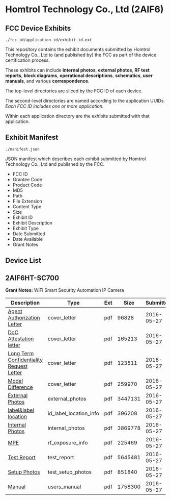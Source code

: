 # Homtrol Technology Co., Ltd (2AIF6)
## FCC Device Exhibits

```
./fcc-id/application-id/exhibit-id.ext
```

This repository contains the exhibit documents submitted by Homtrol Technology Co., Ltd to (and published by) the FCC as part of the device certification process.

These exhibits can include **internal photos**, **external photos**, **RF test reports**, **block diagrams**, **operational descriptions**, **schematics**, **user manuals**, and various **correspondence**.

The top-level directories are sliced by the FCC ID of each device.

The second-level directories are named according to the application UUIDs. *Each FCC ID includes one or more application.*

Within each application directory are the exhibits submitted with that application. 

## Exhibit Manifest

```
./manifest.json
```

JSON manifest which describes each exhibit submitted by Homtrol Technology Co., Ltd and published by the FCC.

- FCC ID
- Grantee Code
- Product Code
- MD5
- Path
- File Extension
- Content Type
- Size
- Exhibit ID
- Exhibit Description
- Exhibit Type
- Date Submitted
- Date Available
- Grant Notes

## Device List
## 2AIF6HT-SC700
**Grant Notes:** WiFi Smart Security Automation IP Camera

| Description | Type | Ext | Size | Submitted | Available |
| ----------- | ---- | --- | ---- | --------- | --------- |
| [Agent Authorization Letter](2AIF6HT-SC700/0ece71eb3c31d91373c8bc293dfb593f/3007803.pdf) | cover_letter | pdf | 96828 | 2016-05-27 | 2016-05-27 |
| [DoC Attestation letter](2AIF6HT-SC700/0ece71eb3c31d91373c8bc293dfb593f/3007807.pdf) | cover_letter | pdf | 165213 | 2016-05-27 | 2016-05-27 |
| [Long Term Confidentiality Request Letter](2AIF6HT-SC700/0ece71eb3c31d91373c8bc293dfb593f/3007811.pdf) | cover_letter | pdf | 123511 | 2016-05-27 | 2016-05-27 |
| [Model Difference](2AIF6HT-SC700/0ece71eb3c31d91373c8bc293dfb593f/3007813.pdf) | cover_letter | pdf | 259970 | 2016-05-27 | 2016-05-27 |
| [External Photos](2AIF6HT-SC700/0ece71eb3c31d91373c8bc293dfb593f/3007808.pdf) | external_photos | pdf | 3447131 | 2016-05-27 | 2016-05-27 |
| [label&label location](2AIF6HT-SC700/0ece71eb3c31d91373c8bc293dfb593f/3007810.pdf) | id_label_location_info | pdf | 396208 | 2016-05-27 | 2016-05-27 |
| [Internal Photos](2AIF6HT-SC700/0ece71eb3c31d91373c8bc293dfb593f/3007809.pdf) | internal_photos | pdf | 3869778 | 2016-05-27 | 2016-05-27 |
| [MPE](2AIF6HT-SC700/0ece71eb3c31d91373c8bc293dfb593f/3007814.pdf) | rf_exposure_info | pdf | 225469 | 2016-05-27 | 2016-05-27 |
| [Test Report](2AIF6HT-SC700/0ece71eb3c31d91373c8bc293dfb593f/3007804.pdf) | test_report | pdf | 5645481 | 2016-05-27 | 2016-05-27 |
| [Setup Photos](2AIF6HT-SC700/0ece71eb3c31d91373c8bc293dfb593f/3007817.pdf) | test_setup_photos | pdf | 851840 | 2016-05-27 | 2016-05-27 |
| [Manual](2AIF6HT-SC700/0ece71eb3c31d91373c8bc293dfb593f/3007812.pdf) | users_manual | pdf | 1758300 | 2016-05-27 | 2016-05-27 |
